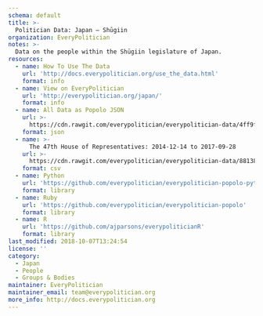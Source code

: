 ```yaml
---
schema: default
title: >-
  Politician Data: Japan — Shūgiin
organization: EveryPolitician
notes: >-
  Data on the people within the Shūgiin legislature of Japan.
resources:
  - name: How To Use The Data
    url: 'http://docs.everypolitician.org/use_the_data.html'
    format: info
  - name: View on EveryPolitician
    url: 'http://everypolitician.org/japan/'
    format: info
  - name: All Data as Popolo JSON
    url: >-
      https://cdn.rawgit.com/everypolitician/everypolitician-data/4ff9f2bce35015ea6be343c4619983e93d66fb66/data/Japan/House_of_Representatives/ep-popolo-v1.0.json
    format: json
  - name: >-
      The 47th House of Representatives: 2014-12-14 to 2017-09-28
    url: >-
      https://cdn.rawgit.com/everypolitician/everypolitician-data/88138017f5b359165ff9564596d87a751eb52612/data/Japan/House_of_Representatives/term-47.csv
    format: csv
  - name: Python
    url: 'https://github.com/everypolitician/everypolitician-popolo-python'
    format: library
  - name: Ruby
    url: 'https://github.com/everypolitician/everypolitician-popolo'
    format: library
  - name: R
    url: 'https://github.com/ajparsons/everypoliticianR'
    format: library
last_modified: 2018-10-07T13:24:54
license: ''
category:
  - Japan
  - People
  - Groups & Bodies
maintainer: EveryPolitician
maintainer_email: team@everypolitician.org
more_info: http://docs.everypolitician.org
---
```

